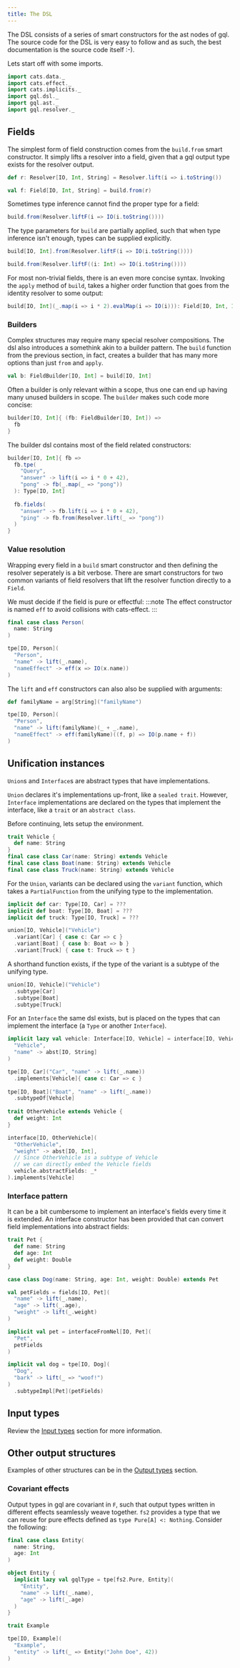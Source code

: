 ```yaml
---
title: The DSL
---
```

The DSL consists of a series of smart constructors for the ast nodes of gql.
The source code for the DSL is very easy to follow and as such, the best documentation is the source code itself :-).

Lets start off with some imports.
```scala mdoc
import cats.data._
import cats.effect._
import cats.implicits._
import gql.dsl._
import gql.ast._
import gql.resolver._
```

## Fields
The simplest form of field construction comes from the `build.from` smart constructor.
It simply lifts a resolver into a field, given that a gql output type exists for the resolver output.
```scala mdoc
def r: Resolver[IO, Int, String] = Resolver.lift(i => i.toString())

val f: Field[IO, Int, String] = build.from(r)
```

Sometimes type inference cannot find the proper type for a field:
```scala mdoc:fail
build.from(Resolver.liftF(i => IO(i.toString())))
```
The type parameters for `build` are partially applied, such that when type inference isn't enough, types can be supplied explicitly.
```scala mdoc:silent
build[IO, Int].from(Resolver.liftF(i => IO(i.toString())))

build.from(Resolver.liftF((i: Int) => IO(i.toString())))
```

For most non-trivial fields, there is an even more concise syntax.
Invoking the `apply` method of `build`, takes a higher order function that goes from the identity resolver to some output:
```scala mdoc:silent
build[IO, Int](_.map(i => i * 2).evalMap(i => IO(i))): Field[IO, Int, Int]
```

### Builders
Complex structures may require many special resolver compositions.
The dsl also introduces a somethink akin to a builder pattern.
The `build` function from the previous section, in fact, creates a builder that has many more options than just `from` and `apply`.
```scala mdoc:silent
val b: FieldBuilder[IO, Int] = build[IO, Int]
```
Often a builder is only relevant within a scope, thus one can end up having many unused builders in scope.
The `builder` makes such code more concise:
```scala mdoc:silent
builder[IO, Int]{ (fb: FieldBuilder[IO, Int]) =>
  fb
}
```
The builder dsl contains most of the field related constructors:
```scala mdoc:silent
builder[IO, Int]{ fb =>
  fb.tpe(
    "Query",
    "answer" -> lift(i => i * 0 + 42),
    "pong" -> fb(_.map(_ => "pong"))
  ): Type[IO, Int]
  
  fb.fields(
    "answer" -> fb.lift(i => i * 0 + 42),
    "ping" -> fb.from(Resolver.lift(_ => "pong"))
  )
}
```

### Value resolution
Wrapping every field in a `build` smart constructor and then defining the resolver seperately is a bit verbose.
There are smart constructors for two common variants of field resolvers that lift the resolver function directly to a `Field`.

We must decide if the field is pure or effectful:
:::note
The effect constructor is named `eff` to avoid collisions with cats-effect.
:::
```scala mdoc:silent
final case class Person(
  name: String
)

tpe[IO, Person](
  "Person",
  "name" -> lift(_.name),
  "nameEffect" -> eff(x => IO(x.name))
)
```

The `lift` and `eff` constructors can also also be supplied with arguments:
```scala mdoc:silent
def familyName = arg[String]("familyName")

tpe[IO, Person](
  "Person",
  "name" -> lift(familyName)(_ + _.name),
  "nameEffect" -> eff(familyName)((f, p) => IO(p.name + f))
)
```

## Unification instances
`Union`s and `Interface`s are abstract types that have implementations.

`Union` declares it's implementations up-front, like a `sealed trait`.
However, `Interface` implementations are declared on the types that implement the interface, like a `trait` or an `abstract class`.

Before continuing, lets setup the environment.
```scala mdoc:silent
trait Vehicle { 
  def name: String
}
final case class Car(name: String) extends Vehicle
final case class Boat(name: String) extends Vehicle
final case class Truck(name: String) extends Vehicle

```

For the `Union`, variants can be declared using the `variant` function, which takes a `PartialFunction` from the unifying type to the implementation.
```scala mdoc:silent
implicit def car: Type[IO, Car] = ???
implicit def boat: Type[IO, Boat] = ???
implicit def truck: Type[IO, Truck] = ???

union[IO, Vehicle]("Vehicle")
  .variant[Car] { case c: Car => c }
  .variant[Boat] { case b: Boat => b }
  .variant[Truck] { case t: Truck => t }
```
A shorthand function exists, if the type of the variant is a subtype of the unifying type.
```scala mdoc:silent
union[IO, Vehicle]("Vehicle")
  .subtype[Car] 
  .subtype[Boat] 
  .subtype[Truck] 
```

For an `Interface` the same dsl exists, but is placed on the types that can implement the interface (a `Type` or another `Interface`).
```scala mdoc:silent
implicit lazy val vehicle: Interface[IO, Vehicle] = interface[IO, Vehicle](
  "Vehicle",
  "name" -> abst[IO, String]
)

tpe[IO, Car]("Car", "name" -> lift(_.name))
  .implements[Vehicle]{ case c: Car => c }
  
tpe[IO, Boat]("Boat", "name" -> lift(_.name))
  .subtypeOf[Vehicle]
  
trait OtherVehicle extends Vehicle {
  def weight: Int
}

interface[IO, OtherVehicle](
  "OtherVehicle",
  "weight" -> abst[IO, Int],
  // Since OtherVehicle is a subtype of Vehicle
  // we can directly embed the Vehicle fields
  vehicle.abstractFields: _*
).implements[Vehicle]
```
### Interface pattern
It can be a bit cumbersome to implement an interface's fields every time it is extended.
An interface constructor has been provided that can convert field implementations into abstract fields:
```scala mdoc:silent
trait Pet {
  def name: String
  def age: Int
  def weight: Double
}

case class Dog(name: String, age: Int, weight: Double) extends Pet

val petFields = fields[IO, Pet](
  "name" -> lift(_.name),
  "age" -> lift(_.age),
  "weight" -> lift(_.weight)
)

implicit val pet = interfaceFromNel[IO, Pet](
  "Pet",
  petFields
)

implicit val dog = tpe[IO, Dog](
  "Dog",
  "bark" -> lift(_ => "woof!")
)
  .subtypeImpl[Pet](petFields)
``` 

## Input types
Review the [Input types](input_types.md) section for more information.

## Other output structures
Examples of other structures can be in the [Output types](output_types.md) section.

### Covariant effects
Output types in gql are covariant in `F`, such that output types written in different effects seamlessly weave together.
`fs2` provides a type that we can reuse for pure effects defined as `type Pure[A] <: Nothing`.
Consider the following:
```scala mdoc:silent
final case class Entity(
  name: String,
  age: Int
)

object Entity {
  implicit lazy val gqlType = tpe[fs2.Pure, Entity](
    "Entity",
    "name" -> lift(_.name),
    "age" -> lift(_.age)
  )
}

trait Example

tpe[IO, Example](
  "Example",
  "entity" -> lift(_ => Entity("John Doe", 42))
)
```
